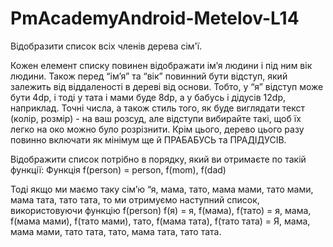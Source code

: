 # PmAcademyAndroid-Metelov-L14

Відобразити список всіх членів дерева сім'ї.

Кожен елемент списку повинен відображати ім’я людини і під ним вік людини. 
Також перед “ім’я” та “вік” повинний бути відступ, який залежить від віддаленості в дереві від основи. 
Тобто, у “я” відступ може бути 4dp, і тоді у тата і мами буде 8dp, а у бабусь і дідусів 12dp, наприклад. 
Точні числа, а також стиль того, як буде виглядати текст (колір, розмір) - на ваш розсуд, 
але відступи вибирайте такі, щоб їх легко на око можно було розрізнити. 
Крім цього, дерево цього разу повинно включати як мінімум ще й ПРАБАБУСЬ та ПРАДІДУСІВ. 

Відображити список потрібно в порядку, який ви отримаєте по такій функції:
Функція f(person) = person, f(mom), f(dad)

Тоді якщо ми маємо таку сім’ю “я, мама, тато, мама мами, тато мами, мама тата, тато тата, то ми отримуємо наступний список, використовуючи функцію f(person)
f(я) = я, f(мама), f(тато) = я, мама, f(мама мами), f(тато мами), тато, f(мама тата), f(тато тата) = 
Я, мама, мама мами, тато тата, тато, мама тата, тато тата.
